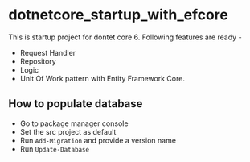 # dotnetcore_startup_with_efcore
This is startup project for dontet core 6. Following features are ready - 
- Request Handler
- Repository 
- Logic
- Unit Of Work pattern with Entity Framework Core.

## How to populate database
 - Go to package manager console 
 - Set the src project as default
 - Run ``` Add-Migration ``` and provide a version name
 - Run ``` Update-Database ```
 